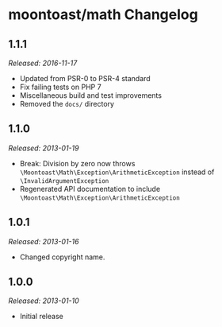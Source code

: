 # moontoast/math Changelog

## 1.1.1

_Released: 2016-11-17_

* Updated from PSR-0 to PSR-4 standard
* Fix failing tests on PHP 7
* Miscellaneous build and test improvements
* Removed the `docs/` directory

## 1.1.0

_Released: 2013-01-19_

* Break: Division by zero now throws `\Moontoast\Math\Exception\ArithmeticException` instead of `\InvalidArgumentException`
* Regenerated API documentation to include `\Moontoast\Math\Exception\ArithmeticException`

## 1.0.1

_Released: 2013-01-16_

* Changed copyright name.

## 1.0.0

_Released: 2013-01-10_

* Initial release
